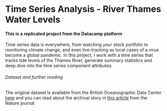 # Time Series Analysis - River Thames Water Levels 

#### This is a replicated project from the Datacamp platform  

Time series data is everywhere, from watching your stock portfolio to monitoring climate change, and even live-tracking as local cases of a virus become a global pandemic. In this project, I work with a time series that tracks tide levels of the Thames River, generate summary statistics and deep dive into the time series component attributes. 

###### Dataset and further reading
The original dataset is available from the British Oceanographic Data Center [here](https://www.bodc.ac.uk/data/published_data_library/catalogue/10.5285/b66afb2c-cd53-7de9-e053-6c86abc0d251) and you can read about the archival story in [this article](https://www.nature.com/articles/s41597-022-01223-7) from the Nature journal.

